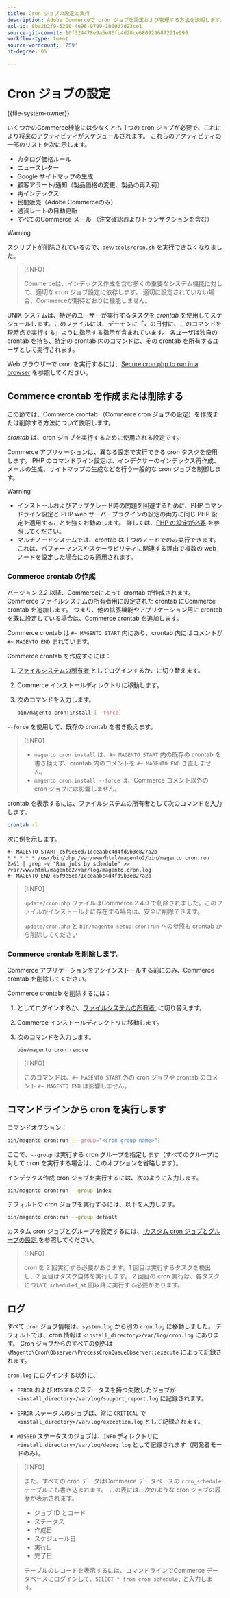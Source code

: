 ```yaml
---
title: Cron ジョブの設定と実行
description: Adobe Commerceで cron ジョブを設定および管理する方法を説明します。 スケジュール、設定、トラブルシューティングの手法について説明します。
exl-id: 8ba2b2f9-5200-4e96-9799-1b00d7d23ce1
source-git-commit: 10f324478e9a5e80fc4d28ce680929687291e990
workflow-type: tm+mt
source-wordcount: '759'
ht-degree: 0%

---
```


# Cron ジョブの設定

{{file-system-owner}}

いくつかのCommerce機能には少なくとも 1 つの cron ジョブが必要で、これにより将来のアクティビティがスケジュールされます。 これらのアクティビティの一部のリストを次に示します。

- カタログ価格ルール
- ニュースレター
- Google サイトマップの生成
- 顧客アラート/通知（製品価格の変更、製品の再入荷）
- 再インデックス
- 民間販売（Adobe Commerceのみ）
- 通貨レートの自動更新
- すべてのCommerce メール （注文確認およびトランザクションを含む）

>[!WARNING]
>
>スクリプトが削除されているので、`dev/tools/cron.sh` を実行できなくなりました。

>[!INFO]
>
>Commerceは、インデックス作成を含む多くの重要なシステム機能に対して、適切な cron ジョブ設定に依存します。 適切に設定されていない場合、Commerceが期待どおりに機能しません。

UNIX システムは、特定のユーザーが実行するタスクを _crontab_ を使用してスケジュールします。このファイルには、デーモンに「この日付に、このコマンドを現時点で実行する」ように指示する指示が含まれています。 各ユーザは独自の crontab を持ち、特定の crontab 内のコマンドは、その crontab を所有するユーザとして実行されます。

Web ブラウザーで cron を実行するには、[Secure cron.php to run in a browser](../security/secure-cron-php.md) を参照してください。

## Commerce crontab を作成または削除する

この節では、Commerce crontab （Commerce cron ジョブの設定）を作成または削除する方法について説明します。

_crontab_ は、cron ジョブを実行するために使用される設定です。

Commerce アプリケーションは、異なる設定で実行できる cron タスクを使用します。 PHP のコマンドライン設定は、インデクサーのインデックス再作成、メールの生成、サイトマップの生成などを行う一般的な cron ジョブを制御します。

>[!WARNING]
>
>- インストールおよびアップグレード時の問題を回避するために、PHP コマンドライン設定と PHP web サーバープラグインの設定の両方に同じ PHP 設定を適用することを強くお勧めします。 詳しくは、[PHP の設定が必要 &#x200B;](../../installation/prerequisites/php-settings.md) を参照してください。
>- マルチノードシステムでは、crontab は 1 つのノードでのみ実行できます。 これは、パフォーマンスやスケーラビリティに関連する理由で複数の web ノードを設定した場合にのみ適用されます。

### Commerce crontab の作成

バージョン 2.2 以降、Commerceによって crontab が作成されます。 Commerce ファイルシステムの所有者用に設定された crontab にCommerce crontab を追加します。 つまり、他の拡張機能やアプリケーション用に crontab を既に設定している場合は、Commerce crontab を追加します。

Commerce crontab は `#~ MAGENTO START` 内にあり、crontab 内にはコメントが `#~ MAGENTO END` まれています。

Commerce crontab を作成するには：

1. [&#x200B; ファイルシステムの所有者 &#x200B;](../../installation/prerequisites/file-system/overview.md) としてログインするか、に切り替えます。
1. Commerce インストールディレクトリに移動します。
1. 次のコマンドを入力します。

   ```bash
   bin/magento cron:install [--force]
   ```

`--force` を使用して、既存の crontab を書き換えます。

>[!INFO]
>
>- `magento cron:install` は、`#~ MAGENTO START` 内の既存の crontab を書き換えず、crontab 内のコメントを `#~ MAGENTO END` き直しません。
>- `magento cron:install --force` は、Commerce コメント以外の cron ジョブには影響しません。

crontab を表示するには、ファイルシステムの所有者として次のコマンドを入力します。

```bash
crontab -l
```

次に例を示します。

```
#~ MAGENTO START c5f9e5ed71cceaabc4d4fd9b3e827a2b
* * * * * /usr/bin/php /var/www/html/magento2/bin/magento cron:run 2>&1 | grep -v "Ran jobs by schedule" >> /var/www/html/magento2/var/log/magento.cron.log
#~ MAGENTO END c5f9e5ed71cceaabc4d4fd9b3e827a2b
```

>[!INFO]
>
>`update/cron.php` ファイルはCommerce 2.4.0 で削除されました。このファイルがインストール上に存在する場合は、安全に削除できます。
>
>`update/cron.php` と `bin/magento setup:cron:run` への参照も crontab から削除してください

### Commerce crontab を削除します。

Commerce アプリケーションをアンインストールする前にのみ、Commerce crontab を削除してください。

Commerce crontab を削除するには：

1. としてログインするか、[&#x200B; ファイルシステムの所有者 &#x200B;](../../installation/prerequisites/file-system/overview.md) に切り替えます。
1. Commerce インストールディレクトリに移動します。
1. 次のコマンドを入力します。

   ```bash
   bin/magento cron:remove
   ```

>[!INFO]
>
>このコマンドは、`#~ MAGENTO START` 外の cron ジョブや crontab のコメント `#~ MAGENTO END` は影響しません。

## コマンドラインから cron を実行します

コマンドオプション：

```bash
bin/magento cron:run [--group="<cron group name>"]
```

ここで、`--group` は実行する cron グループを指定します（すべてのグループに対して cron を実行する場合は、このオプションを省略します）。

インデックス作成 cron ジョブを実行するには、次のように入力します。

```bash
bin/magento cron:run --group index
```

デフォルトの cron ジョブを実行するには、以下を入力します。

```bash
bin/magento cron:run --group default
```

カスタム cron ジョブとグループを設定するには、[&#x200B; カスタム cron ジョブとグループの設定 &#x200B;](../cron/custom-cron.md) を参照してください。

>[!INFO]
>
>cron を 2 回実行する必要があります。1 回目は実行するタスクを検出し、2 回目はタスク自体を実行します。 2 回目の cron 実行は、各タスクについて `scheduled_at` 回以降に実行する必要があります。

## ログ

すべて `cron` ジョブ情報は、`system.log` から別の `cron.log` に移動しました。
デフォルトでは、cron 情報は `<install_directory>/var/log/cron.log` にあります。
Cron ジョブからのすべての例外は `\Magento\Cron\Observer\ProcessCronQueueObserver::execute` によって記録されます。

`cron.log` にログインする以外に、

- `ERROR` および `MISSED` のステータスを持つ失敗したジョブが `<install_directory>/var/log/support_report.log` に記録されます。

- `ERROR` ステータスのジョブは、常に `CRITICAL` で `<install_directory>/var/log/exception.log` として記録されます。

- `MISSED` ステータスのジョブは、`INFO` ディレクトリに `<install_directory>/var/log/debug.log` として記録されます（開発者モードのみ）。

>[!INFO]
>
>また、すべての cron データはCommerce データベースの `cron_schedule` テーブルにも書き込まれます。 この表には、次のような cron ジョブの履歴が表示されます。
>
>- ジョブ ID とコード
>- ステータス
>- 作成日
>- スケジュール日
>- 実行日
>- 完了日
>
>テーブルのレコードを表示するには、コマンドラインでCommerce データベースにログインして、`SELECT * from cron_schedule;` と入力します。
